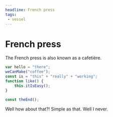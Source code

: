 ```yaml
---
headline: French press
tags:
 - vessel
---
```


# French press

The French press is also known as a cafetière.

```js
var hello = "there";
weCanMake("coffee");
const is = "this" + "really" + "working";
function like() {
    this.itIsEasy();
}

const theEnd();
```

Well how about that?! Simple as that. Well I never.